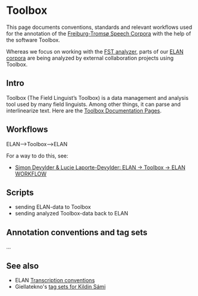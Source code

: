 # Toolbox

This page documents conventions, standards and relevant workflows used for the annotation of the [Freiburg-Tromsø Speech Corpora](freiburg.html) with the help of the software Toolbox.

Whereas we focus on working with the [FST analyzer](FST.html), parts of our [ELAN corpora](ELAN.html) are being analyzed by external collaboration projects using Toolbox.

## Intro

Toolbox (The Field Linguist’s Toolbox) is a data management and analysis tool used by many field linguists. Among other things, it can parse and interlinearize text. Here are the [Toolbox Documentation Pages](http://www-01.sil.org/computing/catalog/show_software.asp?id=79).

## Workflows

ELAN-->Toolbox-->ELAN

For a way to do this, see:

- [Simon Devylder & Lucie Laporte-Devylder: ELAN -> Toolbox -> ELAN WORKFLOW](METHOD01_ELAN_Toolbox_workflow_Interactive_Speech_Glossing.pdf)

## Scripts

- sending ELAN-data to Toolbox
- sending analyzed Toolbox-data back to ELAN

## Annotation conventions and tag sets

…

## See also

- ELAN [Transcription conventions](Transcription.html)
- Giellatekno's [tag sets for Kildin Sámi](/lang/sjd/docu-grammartags.eng.html)
